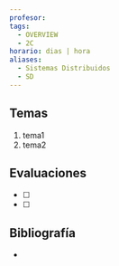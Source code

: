 ```yaml
---
profesor: 
tags:
  - OVERVIEW
  - 2C
horario: dias | hora
aliases:
  - Sistemas Distribuidos
  - SD
---
```

## Temas
1. tema1
2. tema2
## Evaluaciones
- [ ] 
- [ ] 

## Bibliografía
- 
